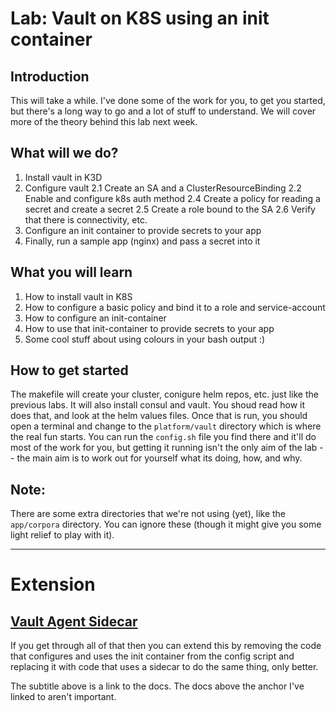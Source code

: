 # Lab: Vault on K8S using an init container

## Introduction
This will take a while. I've done some of the work for you, to get you started, but there's a long way to go and a lot of stuff to understand.
We will cover more of the theory behind this lab next week.

## What will we do?
1. Install vault in K3D
2. Configure vault
2.1 Create an SA and a ClusterResourceBinding
2.2 Enable and configure k8s auth method
2.4 Create a policy for reading a secret and create a secret
2.5 Create a role bound to the SA
2.6 Verify that there is connectivity, etc.
3. Configure an init container to provide secrets to your app
4. Finally, run a sample app (nginx) and pass a secret into it

## What you will learn
1. How to install vault in K8S
2. How to configure a basic policy and bind it to a role and service-account
3. How to configure an init-container
4. How to use that init-container to provide secrets to your app
5. Some cool stuff about using colours in your bash output :)

## How to get started
The makefile will create your cluster, conigure helm repos, etc. just like the previous labs. It will also install consul and vault. You shoud read how it does that, and look at the helm values files. Once that is run, you should open a terminal and change to the `platform/vault` directory which is where the real fun starts. You can run the `config.sh` file you find there and it'll do most of the work for you, but getting it running isn't the only aim of the lab -- the main aim is to work out for yourself what its doing, how, and why.

## Note:
There are some extra directories that we're not using (yet), like the `app/corpora` directory. You can ignore these (though it might give you some light relief to play with it).

---
# Extension
## [Vault Agent Sidecar](https://learn.hashicorp.com/tutorials/vault/kubernetes-sidecar#set-a-secret-in-vault)
If you get through all of that then you can extend this by removing the code that configures and uses the init container from the config script and replacing it with code that uses a sidecar to do the same thing, only better.

The subtitle above is a link to the docs. The docs above the anchor I've linked to aren't important.
